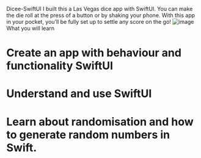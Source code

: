 Dicee-SwiftUI
I built this a Las Vegas dice app with SwiftUI. You can make the die roll at the press of a button or by shaking your phone. With this app in your pocket, you’ll be fully set up to settle any score on the go!
![image](https://github.com/sayedm77/Diecey-app/assets/118473747/be66f0c1-012d-4925-88c3-1d859985f920)
What you will learn
# Create an app with behaviour and functionality SwiftUI
# Understand and use SwiftUI
# Learn about randomisation and how to generate random numbers in Swift.
